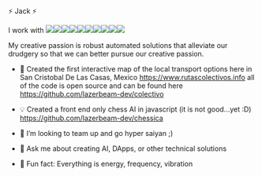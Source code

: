 
⚡ Jack ⚡


I work with <img src="https://img.shields.io/badge/C%23-.NET-A178DD"><img src="https://img.shields.io/badge/-python-306998?logo=python&logoColor=white"><img src="https://img.shields.io/badge/JavaScript-F7DF1E?style=flat&labelColor=ffffff&logoColor=F7DF1E&logo=javascript"><img src="https://img.shields.io/badge/Node.js-339933?style=flat&labelColor=1e2122&logoColor=339933&logo=node.js"><img src="https://img.shields.io/badge/-HTML5-E34F26?logo=html5&logoColor=white"><img src="https://img.shields.io/badge/-MongoDB-13aa52?logo=mongodb&logoColor=white"><img src="https://img.shields.io/badge/Rust-ffffff?style=flat&labelColor=ffffff&logoColor=000000&logo=rust"><img src="https://img.shields.io/badge/-Git-F05032?logo=git&logoColor=white"><img src="https://img.shields.io/badge/PostgreSQL-4169E1?style=flat&labelColor=ffffff&logoColor=4169E1&logo=postgresql"><img src="https://img.shields.io/badge/Vue.js-4FC08D?style=flat&labelColor=34495E&logoColor=4FC08D&logo=vue.js"> 

My creative passion is robust automated solutions that alleviate our drudgery so that we can better pursue our creative passion. 

- 🔭 Created the first interactive map of the local transport options here in San Cristobal De Las Casas, Mexico https://www.rutascolectivos.info all of the code is open source and can be found here https://github.com/lazerbeam-dev/colectivo

- 💡 Created a front end only chess AI in javascript (it is not good...yet :D) https://github.com/lazerbeam-dev/chessica

- 👯 I’m looking to team up and go hyper saiyan ;)

- 💬 Ask me about creating AI, DApps, or other technical solutions

- 🌈 Fun fact: Everything is energy, frequency, vibration
